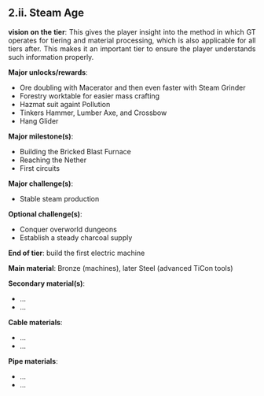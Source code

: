 ## 2.ii. Steam Age
<div align="justify">

**vision on the tier**:
This gives the player insight into the method in which GT operates for tiering and material processing, which is also applicable for all tiers after. This makes it an important tier to ensure the player understands such information properly.


**Major unlocks/rewards**:
- Ore doubling with Macerator and then even faster with Steam Grinder
- Forestry worktable for easier mass crafting
- Hazmat suit againt Pollution
- Tinkers Hammer, Lumber Axe, and Crossbow
- Hang Glider

**Major milestone(s)**:
- Building the Bricked Blast Furnace
- Reaching the Nether
- First circuits

**Major challenge(s)**:
- Stable steam production

**Optional challenge(s)**:
- Conquer overworld dungeons
- Establish a steady charcoal supply

**End of tier**: build the first electric machine

**Main material**: Bronze (machines), later Steel (advanced TiCon tools)

**Secondary material(s)**:
- ...
- ...

**Cable materials**:
- ...
- ...

**Pipe materials**:
- ...
- ...

</div>
